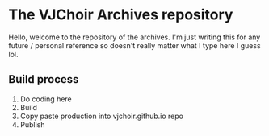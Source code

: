 # The VJChoir Archives repository

Hello, welcome to the repository of the archives. I'm just writing this for any future / personal reference so doesn't really matter what I type here I guess lol.

## Build process
1. Do coding here
2. Build
3. Copy paste production into vjchoir.github.io repo
4. Publish
